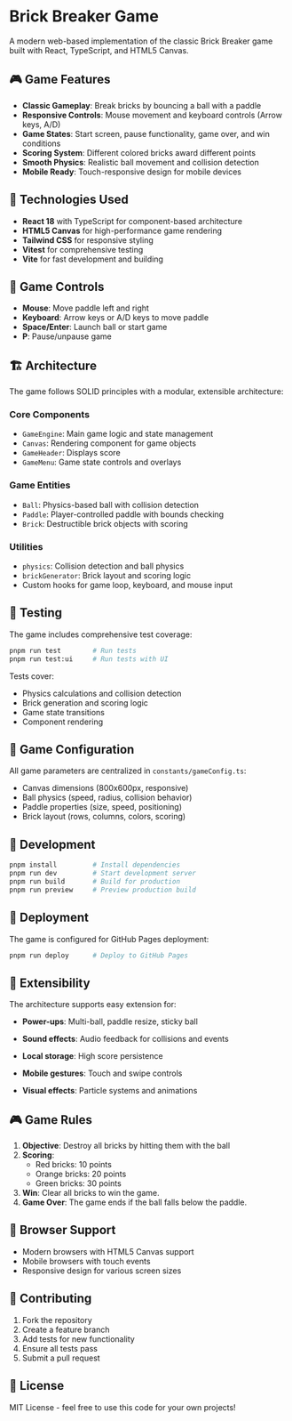 # Brick Breaker Game

A modern web-based implementation of the classic Brick Breaker game built with React, TypeScript, and HTML5 Canvas.

## 🎮 Game Features

- **Classic Gameplay**: Break bricks by bouncing a ball with a paddle
- **Responsive Controls**: Mouse movement and keyboard controls (Arrow keys, A/D)
- **Game States**: Start screen, pause functionality, game over, and win conditions
- **Scoring System**: Different colored bricks award different points
- **Smooth Physics**: Realistic ball movement and collision detection
- **Mobile Ready**: Touch-responsive design for mobile devices

## 🚀 Technologies Used

- **React 18** with TypeScript for component-based architecture
- **HTML5 Canvas** for high-performance game rendering
- **Tailwind CSS** for responsive styling
- **Vitest** for comprehensive testing
- **Vite** for fast development and building

## 🎯 Game Controls

- **Mouse**: Move paddle left and right
- **Keyboard**: Arrow keys or A/D keys to move paddle
- **Space/Enter**: Launch ball or start game
- **P**: Pause/unpause game

## 🏗️ Architecture

The game follows SOLID principles with a modular, extensible architecture:

### Core Components

- `GameEngine`: Main game logic and state management
- `Canvas`: Rendering component for game objects
- `GameHeader`: Displays score
- `GameMenu`: Game state controls and overlays

### Game Entities

- `Ball`: Physics-based ball with collision detection
- `Paddle`: Player-controlled paddle with bounds checking
- `Brick`: Destructible brick objects with scoring

### Utilities

- `physics`: Collision detection and ball physics
- `brickGenerator`: Brick layout and scoring logic
- Custom hooks for game loop, keyboard, and mouse input

## 🧪 Testing

The game includes comprehensive test coverage:

```bash
pnpm run test        # Run tests
pnpm run test:ui     # Run tests with UI
```

Tests cover:
- Physics calculations and collision detection
- Brick generation and scoring logic
- Game state transitions
- Component rendering

## 🎨 Game Configuration

All game parameters are centralized in `constants/gameConfig.ts`:

- Canvas dimensions (800x600px, responsive)
- Ball physics (speed, radius, collision behavior)
- Paddle properties (size, speed, positioning)
- Brick layout (rows, columns, colors, scoring)

## 🔧 Development

```bash
pnpm install         # Install dependencies
pnpm run dev         # Start development server
pnpm run build       # Build for production
pnpm run preview     # Preview production build
```

## 🚀 Deployment

The game is configured for GitHub Pages deployment:

```bash
pnpm run deploy      # Deploy to GitHub Pages
```

## 🎯 Extensibility

The architecture supports easy extension for:

- **Power-ups**: Multi-ball, paddle resize, sticky ball

- **Sound effects**: Audio feedback for collisions and events
- **Local storage**: High score persistence
- **Mobile gestures**: Touch and swipe controls
- **Visual effects**: Particle systems and animations

## 🎮 Game Rules

1. **Objective**: Destroy all bricks by hitting them with the ball
2. **Scoring**: 
   - Red bricks: 10 points
   - Orange bricks: 20 points
   - Green bricks: 30 points
3. **Win**: Clear all bricks to win the game.
4. **Game Over**: The game ends if the ball falls below the paddle.

## 📱 Browser Support

- Modern browsers with HTML5 Canvas support
- Mobile browsers with touch events
- Responsive design for various screen sizes

## 🤝 Contributing

1. Fork the repository
2. Create a feature branch
3. Add tests for new functionality
4. Ensure all tests pass
5. Submit a pull request

## 📄 License

MIT License - feel free to use this code for your own projects!